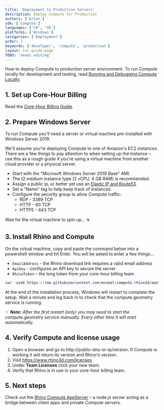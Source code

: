```yaml
---
title: 'Deployment to Production Servers'
description: Deploy Compute for Production
authors: ['brian']
sdk: ['Compute']
languages: ['C#', 'VB']
platforms: ['Windows']
categories: ['Deployment']
order: 1
keywords: ['developer', 'compute', 'production']
layout: toc-guide-page
TODO: 'needs editing'
---
```


How to deploy Compute to production server environment. To run Compute locally for development and testing, read [Running and Debugging Compute Locally](../development).

## 1. Set up Core-Hour Billing

Read the [Core-Hour Billing Guide](../core-hour-billing).

## 2. Prepare Windows Server

To run Compute you'll need a server or virtual machine pre-installed with Windows Server 2019.

We'll assume you're deploying Compute to one of Amazon's EC2 instances. There are a few things to pay attention to when setting up the instance – use this as a rough guide if you're using a virtual machine from another cloud provider or a physical server.

* Start with the "Microsoft Windows Server 2019 Base" AMI.
* The t2.medium instance type (2 vCPU, 4 GB RAM) is recommended.
* Assign a public ip, or better yet use an [Elastic IP and Route53](https://docs.aws.amazon.com/Route53/latest/DeveloperGuide/routing-to-ec2-instance.html).
* Set a "Name" tag to help keep track of instances.
* Configure the security group to allow Compute traffic:
    * RDP - 3389 TCP
    * HTTP - 80 TCP
    * HTTPS - 443 TCP

Wait for the virtual machine to spin up... ☕️

## 3. Install Rhino and Compute

On the virtual machine, copy and paste the command below into a powershell window and hit Enter. You will be asked to enter a few things...

* `EmailAddress` - the Rhino download link requires a valid email address
* `ApiKey` - configures an API key to secure the server
* `RhinoToken` – the long token from your core-hour billing team

```powershell
iwr -useb https://raw.githubusercontent.com/mcneel/compute.rhino3d/master/script/bootstrap-server.ps1 -outfile bootstrap.ps1; .\bootstrap.ps1 -install
```
At the end of the installation process, Windows will restart to complete the setup. Wait a minute and log back in to check that the compute.geometry service is running.

☞ _**Note:** After the first restart (only) you may need to start the compute.geometry service manually. Every other time it will start automatically._

## 4. Verify Compute and license usage

1. Open a browser and go to http://public-dns-or-ip/version. If Compute is working it will return its version and Rhino's version.
1. Visit https://www.rhino3d.com/licenses
1. Under **Team Licenses** click your new team.
1. Verify that Rhino is in use in your core-hour billing team.

## 5. Next steps

Check out the [Rhino Compute AppServer](https://github.com/mcneel/compute.rhino3d.appserver) – a node.js server acting as a bridge between client apps and private Compute servers.
